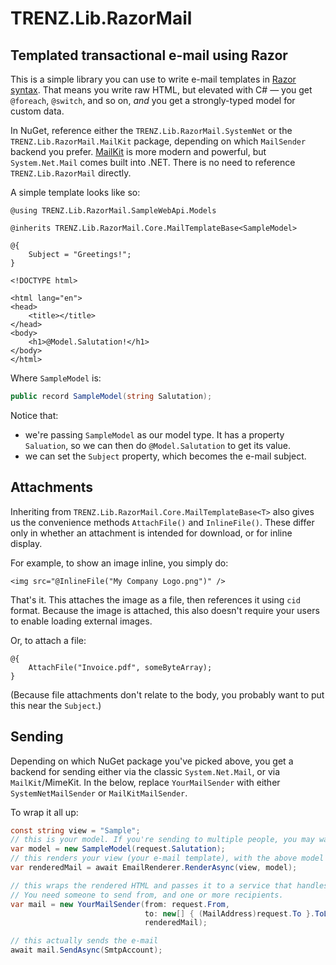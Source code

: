 # TRENZ.Lib.RazorMail
## Templated transactional e-mail using Razor

This is a simple library you can use to write e-mail templates in [Razor syntax](https://learn.microsoft.com/en-us/aspnet/core/mvc/views/razor). That means you write raw HTML,
but elevated with C# — you get `@foreach`, `@switch`, and so on, _and_ you get a strongly-typed model for custom data.

In NuGet, reference either the `TRENZ.Lib.RazorMail.SystemNet` or the `TRENZ.Lib.RazorMail.MailKit` package, depending
on which `MailSender` backend you prefer. [MailKit](https://github.com/jstedfast/MailKit) is more modern and powerful,
but `System.Net.Mail` comes built into .NET. There is no need to reference `TRENZ.Lib.RazorMail` directly.

A simple template looks like so:

```cshtml
@using TRENZ.Lib.RazorMail.SampleWebApi.Models

@inherits TRENZ.Lib.RazorMail.Core.MailTemplateBase<SampleModel>

@{
    Subject = "Greetings!";
}

<!DOCTYPE html>

<html lang="en">
<head>
    <title></title>
</head>
<body>
    <h1>@Model.Salutation!</h1>
</body>
</html>
```

Where `SampleModel` is:

```csharp
public record SampleModel(string Salutation);
```

Notice that:

* we're passing `SampleModel` as our model type. It has a property `Saluation`, so we can then do `@Model.Salutation` to get its value.
* we can set the `Subject` property, which becomes the e-mail subject.

## Attachments

Inheriting from `TRENZ.Lib.RazorMail.Core.MailTemplateBase<T>` also gives us the convenience methods `AttachFile()` and
`InlineFile()`. These differ only in whether an attachment is intended for download, or for inline display.

For example, to show an image inline, you simply do:

```cshtml
<img src="@InlineFile("My Company Logo.png")" />
```

That's it. This attaches the image as a file, then references it using `cid` format. Because the image is attached, this
also doesn't require your users to enable loading external images.

Or, to attach a file:

```cshtml
@{
    AttachFile("Invoice.pdf", someByteArray);
}
```

(Because file attachments don't relate to the body, you probably want to put this near the `Subject`.)

## Sending

Depending on which NuGet package you've picked above, you get a backend for sending either via the classic
`System.Net.Mail`, or via `MailKit`/MimeKit. In the below, replace `YourMailSender` with either `SystemNetMailSender` or
`MailKitMailSender`.

To wrap it all up:

```csharp
const string view = "Sample";
// this is your model. If you're sending to multiple people, you may want to customize this per person.
var model = new SampleModel(request.Salutation);
// this renders your view (your e-mail template), with the above model as an argument).
var renderedMail = await EmailRenderer.RenderAsync(view, model);

// this wraps the rendered HTML and passes it to a service that handles sending.
// You need someone to send from, and one or more recipients.
var mail = new YourMailSender(from: request.From,
                              to: new[] { (MailAddress)request.To }.ToList(),
                              renderedMail);

// this actually sends the e-mail
await mail.SendAsync(SmtpAccount);
```
